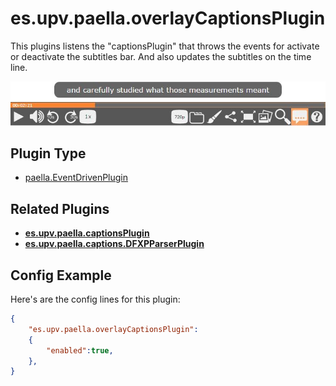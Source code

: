 ---
---

# es.upv.paella.overlayCaptionsPlugin

This plugins listens the "captionsPlugin" that throws the events for activate or deactivate the subtitles bar. And also updates the subtitles on the time line.

![](images/overlayCaptionsPlugin.jpg)

## Plugin Type

- [paella.EventDrivenPlugin](../developer/plugin_types.md)

## Related Plugins

- [**es.upv.paella.captionsPlugin**](es.upv.paella.captionsPlugin.md)
- [**es.upv.paella.captions.DFXPParserPlugin**](es.upv.paella.captions.DFXPParserPlugin.md)


## Config Example

Here's are the config lines for this plugin:

```json
{
	"es.upv.paella.overlayCaptionsPlugin":
	{
		"enabled":true,
	},
}
```
